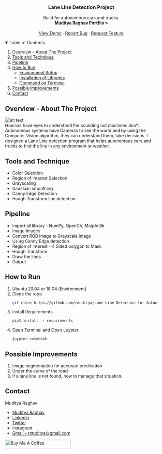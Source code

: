 <!-- PROJECT -->
  <h3 align="center">Lane Line Detection Project 
</h3>

  <p align="center">
   Build for autonomous cars and trucks.
    <br />
    <a href="https://rmuditya.github.io/MudityaRaghav/"><strong>Muditya Raghav Portflio »</strong></a>
    <br />
    <br />
    <a href="https://github.com/rmuditya/Lane-Line-Detection-for-Autonomous-Car-Truck-on-Images-Video/blob/master/test_videos_output/solidWhiteRight.mp4">View Demo</a>
    ·
    <a href="https://github.com/rmuditya/Lane-Line-Detection-for-Autonomous-Car-Truck-on-Images-Video/issues">Report Bug</a>
    ·
    <a href="https://github.com/rmuditya/Lane-Line-Detection-for-Autonomous-Car-Truck-on-Images-Video/issues">Request Feature</a>
  </p>
</p>



<!-- TABLE OF CONTENTS -->
<details open="open">
  <summary>Table of Contents</summary>
  <ol>
    <li><a href="#Overview---About-The-Project">Overview - About The Project</a></li>
    <li><a href="#Tools-and-Technique">Tools and Technique</a></li>
    <li><a href="#pipeline">Pipeline</a></li>
    <li>
      <a href="#How-to-Run">How to Run</a>
      <ul>
        <li><a href="#prerequisites">Environment Setup</a></li>
        <li><a href="#installation">Installation of Libraries</a></li>
        <li><a href="#installation">Command on Terminal</a></li>
      </ul>
    </li>
    <li><a href="#Possible-Improvements">Possible Improvements</a></li>
    <li><a href="#contact">Contact</a></li>
  </ol>
</details>




<!-- ABOUT THE PROJECT -->
## Overview - About The Project
![alt text](https://github.com/rmuditya/Lane-Line-Detection-for-Autonomous-Car-Truck-on-Images-Video/blob/master/Screenshots/laneLines_thirdPass.jpg)
<br />
Humans have eyes to understand the sounding but machines don't. Autonomous systems have Cameras to see the world and by using the Computer Vision algorithm, they can understand them, take decisions.
I designed a Lane Line detection program that helps autonomous cars and trucks to find the line in any environment or weather.


<!-- Tools -->
## Tools and Technique

* Color Selection
* Region of Interest Selection
* Grayscaling
* Gaussian smoothing
* Canny Edge Detection
* Hough Transform line detection

<!-- Pipeline -->
## Pipeline

* Import all library - NumPy, OpenCV, Matplotlib
* Image Images
* Convert RGB image to Grayscale image
* Using Canny Edge detection 
* Region of Interest - 4 Sided polygon to Mask
* Hough Transform
* Draw the lines
* Output



## How to Run

1. Ubuntu 20.04 or 18.04 (Environment)
2. Clone the repo
   ```sh
   git clone https://github.com/rmuditya/Lane-Line-Detection-for-Autonomous-Car-Truck-on-Images-Video.git
   ```
3. Install Requirements
   ```sh
   pip3 install -r requirements
   ```
4. Open Terminal and Open Juypter 
   ```sh
   juypter notebook
   ```


<!-- Improvement -->
## Possible Improvements

1. Image segmentation for accurate predication 
2. Under the curve of the road
3. If a lane line is not found, how to manage that situation.


<!-- CONTACT -->
## Contact

Muditya Raghav 
* [Muditya Raghav](https://rmuditya.github.io/MudityaRaghav/)
* [Linkedin](https://www.linkedin.com/in/muditya/)
* [Twitter](https://twitter.com/RaghavMuditya)
* [Instagram](https://www.instagram.com/mudityaraghav/)
* [Gmail - rmuditya@gmail.com](rmuditya@gmail.com)


<a href="https://www.buymeacoffee.com/mudityadev" target="_blank"><img src="https://cdn.buymeacoffee.com/buttons/v2/default-yellow.png" alt="Buy Me A Coffee" style="height: 30px !important;width: 217px !important;" ></a>


